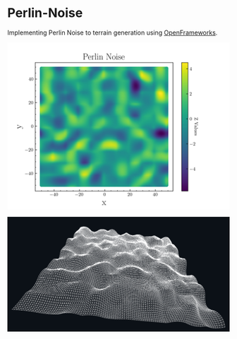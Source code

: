# Perlin-Noise

Implementing Perlin Noise to terrain generation using [OpenFrameworks](https://github.com/openframeworks/openFrameworks).

![alt text](https://github.com/MiguelLameiras/Perlin-Noise/blob/master/2D_Map.png)

![alt text](https://github.com/MiguelLameiras/Perlin-Noise/blob/master/OF_Screenshot.png)
